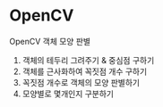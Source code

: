 # OpenCV
OpenCV 객체 모양 판별
1. 객체의 테두리 그려주기 & 중심점 구하기
2. 객체를 근사화하여 꼭짓점 개수 구하기
3. 꼭짓점 개수로 객체의 모양 판별하기
4. 모양별로 몇개인지 구분하기
